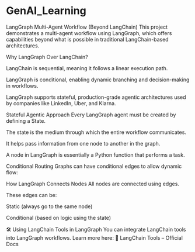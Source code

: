 # GenAI_Learning


LangGraph Multi-Agent Workflow (Beyond LangChain)
This project demonstrates a multi-agent workflow using LangGraph, which offers capabilities beyond what is possible in traditional LangChain-based architectures.

Why LangGraph Over LangChain?

LangChain is sequential, meaning it follows a linear execution path.

LangGraph is conditional, enabling dynamic branching and decision-making in workflows.

LangGraph supports stateful, production-grade agentic architectures used by companies like LinkedIn, Uber, and Klarna.

 Stateful Agentic Approach
Every LangGraph agent must be created by defining a State.

The state is the medium through which the entire workflow communicates.

It helps pass information from one node to another in the graph.

A node in LangGraph is essentially a Python function that performs a task.

 Conditional Routing
Graphs can have conditional edges to allow dynamic flow:

How LangGraph Connects Nodes
All nodes are connected using edges.

These edges can be:

Static (always go to the same node)

Conditional (based on logic using the state)

🛠 Using LangChain Tools in LangGraph
You can integrate LangChain tools into LangGraph workflows. Learn more here:
🔗 LangChain Tools – Official Docs

